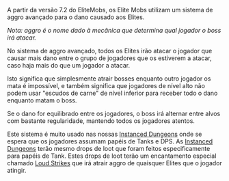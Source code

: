 A partir da versão 7.2 do EliteMobs, os Elite Mobs utilizam um sistema de aggro avançado para o dano causado aos Elites.

*Nota: aggro é o nome dado à mecânica que determina qual jogador o boss irá atacar.*

No sistema de aggro avançado, todos os Elites irão atacar o jogador que causar mais dano entre o grupo de jogadores que
os estiverem a atacar, caso haja mais do que um jogador a atacar.

Isto significa que simplesmente atrair bosses enquanto outro jogador os mata é impossível, e também significa que
jogadores de nível alto não podem usar "escudos de carne" de nível inferior para receber todo o dano enquanto matam o
boss.

Se o dano for equilibrado entre os jogadores, o boss irá alternar entre alvos com bastante regularidade, mantendo todos
os jogadores atentos.

Este sistema é muito usado nas nossas [Instanced Dungeons]($language$/elitemobs/instanced_dungeon_difficulty.md) onde se
espera que os jogadores assumam papéis de Tanks e DPS.
As [Instanced Dungeons]($language$/elitemobs/instanced_dungeon_difficulty.md) terão mesmo drops de loot que foram feitos
especificamente para papéis de Tank. Estes drops de loot terão um encantamento especial
chamado [Loud Strikes]($language$/elitemobs/custom_enchantments_list.md&section=loud-strikes) que irá atrair aggro de
quaisquer Elites que o jogador atingir.
